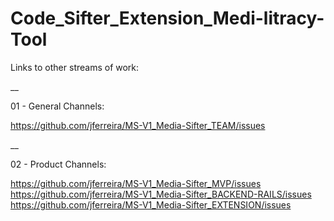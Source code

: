 # Code_Sifter_Extension_Medi-litracy-Tool

Links to other streams of work:

__

01 - General Channels:

https://github.com/jferreira/MS-V1_Media-Sifter_TEAM/issues

__

02 - Product Channels:

https://github.com/jferreira/MS-V1_Media-Sifter_MVP/issues
https://github.com/jferreira/MS-V1_Media-Sifter_BACKEND-RAILS/issues
https://github.com/jferreira/MS-V1_Media-Sifter_EXTENSION/issues


